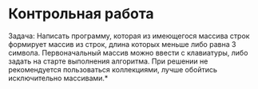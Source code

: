 # Контрольная работа 

Задача: Написать программу, которая из имеющегося массива
строк формирует массив из строк, длина которых меньше либо
равна 3 символа. Первоначальный массив можно ввести
с клавиатуры, либо задать на старте выполнения алгоритма.
При решении не рекомендуется пользоваться коллекциями,
лучше обойтись исключительно массивами.*